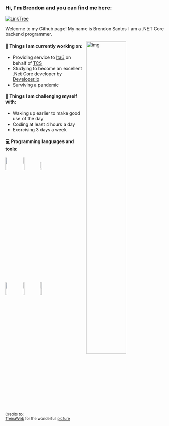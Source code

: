 ### Hi, I'm Brendon and you can find me here:

[![LinkTree](https://img.shields.io/badge/-LinkTree-green)](https://linktr.ee/donpsantos)

Welcome to my Github page! My name is Brendon Santos I am a .NET Core backend programmer.

<img align="right" alt="img" src="https://dkrn4sk0rn31v.cloudfront.net/uploads/2018/04/05114901/ORLEANS-NET-CORE.png" width="50%" height="auto" />


#### 🌱 Things I am currently working on: 
- Providing service to [Itaú](https://www.itau.com.br/) on behalf of [TCS](https://www.tcs.com/)
- Studying to become an excellent .Net Core developer by [Developer.io](https://desenvolvedor.io/)
- Surviving a pandemic

#### :muscle: Things I am challenging myself with:
- Waking up earlier to make good use of the day
- Coding at least 4 hours a day
- Exercising 3 days a week

#### :computer: Programming languages and tools: 
<p>

<code><img width="10%" src="https://upload.wikimedia.org/wikipedia/commons/e/ee/.NET_Core_Logo.svg"></code>
<code><img width="10%" src="https://upload.wikimedia.org/wikipedia/commons/5/59/Visual_Studio_Icon_2019.svg"></code>
<code><img width="8%" src="https://upload.wikimedia.org/wikipedia/commons/a/a8/Microsoft_Azure_Logo.svg"></code>
<br />
<code><img width="10%" src="https://upload.wikimedia.org/wikipedia/commons/d/d7/GitHub_font_awesome.svg"></code>
<code><img width="10%" src="https://upload.wikimedia.org/wikipedia/commons/4/4b/Visual_Studio_Code_Insiders_1.36_icon.svg"></code>
<code><img width="10%" src="https://upload.wikimedia.org/wikipedia/commons/9/99/Unofficial_JavaScript_logo_2.svg"></code>
</p>

<sub>Credits to: <br/>[TreinaWeb](https://www.treinaweb.com.br/blog/tag/orleans/) for the wonderfull [picture](https://dkrn4sk0rn31v.cloudfront.net/uploads/2018/04/05114901/ORLEANS-NET-CORE.png)</sub>
